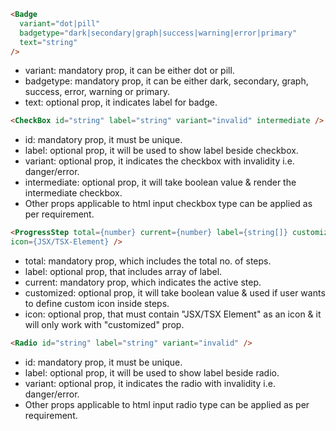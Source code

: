 ```html
<Badge
  variant="dot|pill"
  badgetype="dark|secondary|graph|success|warning|error|primary"
  text="string"
/>
```

<ul>
  <li>variant: mandatory prop, it can be either dot or pill.</li>
  <li>
    badgetype: mandatory prop, it can be either dark, secondary, graph, success, error, warning or primary.
  </li>
  <li>text: optional prop, it indicates label for badge.</li>
</ul>

```html
<CheckBox id="string" label="string" variant="invalid" intermediate />
```

<ul>
  <li>id: mandatory prop, it must be unique.</li>
  <li>
    label: optional prop, it will be used to show label beside checkbox.
  </li>
  <li>variant: optional prop, it indicates the checkbox with invalidity i.e. danger/error.</li>
  <li>intermediate: optional prop, it will take boolean value & render the intermediate checkbox.</li>
  <li>Other props applicable to html input checkbox type can be applied as per requirement.</li>
</ul>

```html
<ProgressStep total={number} current={number} label={string[]} customized
icon={JSX/TSX-Element} />
```

<ul>
  <li>total: mandatory prop, which includes the total no. of steps.</li>
  <li>label: optional prop, that includes array of label.</li>
  <li>current: mandatory prop, which indicates the active step.</li>
  <li>
    customized: optional prop, it will take boolean value & used if user wants to define custom icon inside steps.
  </li>
  <li>
    icon: optional prop, that must contain "JSX/TSX Element" as an icon & it
    will only work with "customized" prop.
  </li>
</ul>

```html
<Radio id="string" label="string" variant="invalid" />
```

<ul>
  <li>id: mandatory prop, it must be unique.</li>
  <li>
    label: optional prop, it will be used to show label beside radio.
  </li>
  <li>variant: optional prop, it indicates the radio with invalidity i.e. danger/error.</li>
  <li>Other props applicable to html input radio type can be applied as per requirement.</li>
</ul>
